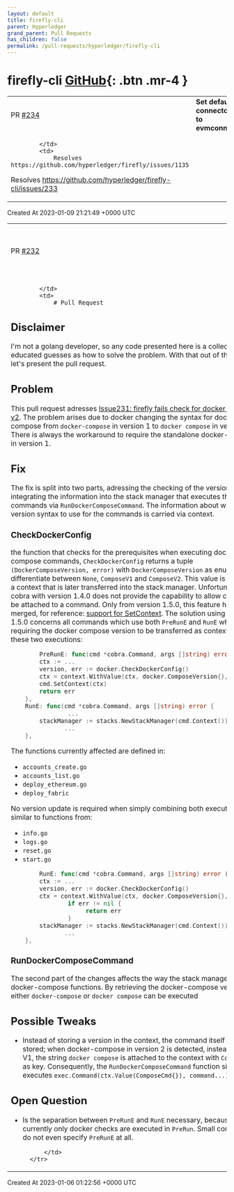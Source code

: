 ```yaml
---
layout: default
title: firefly-cli
parent: Hyperledger
grand_parent: Pull Requests
has_children: false
permalink: /pull-requests/hyperledger/firefly-cli
---
```


# firefly-cli <span class="fs-3 right-align">[GitHub](https://github.com/hyperledger/firefly-cli){: .btn .mr-4 }</span>


<div>
    <table>
        <tr>
            <td>
                PR <a href="https://github.com/hyperledger/firefly-cli/pull/234" class=".btn">#234</a>
            </td>
            <td>
                <b>
                    Set default connector to evmconnect
                </b>
            </td>
        </tr>
        <tr>
            <td>
                
            </td>
            <td>
                Resolves https://github.com/hyperledger/firefly/issues/1135
Resolves https://github.com/hyperledger/firefly-cli/issues/233
            </td>
        </tr>
    </table>
    <div class="right-align">
        Created At 2023-01-09 21:21:49 +0000 UTC
    </div>
</div>

<div>
    <table>
        <tr>
            <td>
                PR <a href="https://github.com/hyperledger/firefly-cli/pull/232" class=".btn">#232</a>
            </td>
            <td>
                <b>
                    first draft for supporting docker-compose v2
                </b>
            </td>
        </tr>
        <tr>
            <td>
                
            </td>
            <td>
                # Pull Request

## Disclaimer

I'm not a golang developer, so any code presented here is a collection of educated guesses as how to solve the problem.
With that out of the way, let's present the pull request.

## Problem
This pull request adresses [Issue231: firefly fails check for docker compose v2](https://github.com/hyperledger/firefly-cli/issues/231). The problem arises due to docker changing the syntax for docker-compose from `docker-compose` in version 1 to `docker compose` in version 2. There is always the workaround to require the standalone docker-compose in version 1.

## Fix

The fix is split into two parts, adressing the checking of the version and integrating the information into the stack manager that executes the docker commands via `RunDockerComposeCommand`. The information about which version syntax to use for the commands is carried via context.

### CheckDockerConfig
the function that checks for the prerequisites when executing docker-compose commands, `CheckDockerConfig` returns a tuple `(DockerComposeVersion, error)` with `DockerComposeVersion` as enum to differentiate between `None`, `ComposeV1` and `ComposeV2`. This value is stored in a context that is later transferred into the stack manager.
Unfortunately, cobra with version 1.4.0 does not provide the capability to allow context to be attached to a command.
Only from version 1.5.0, this feature has been merged, for reference: [support for SetContext](https://github.com/spf13/cobra/pull/1551).
The solution using cobra 1.5.0 concerns all commands which use both `PreRunE` and `RunE` while also requiring the docker compose version to be transferred as context between these two executions:

```go 
        PreRunE: func(cmd *cobra.Command, args []string) error {
		ctx := ...
		version, err := docker.CheckDockerConfig()
		ctx = context.WithValue(ctx, docker.ComposeVersion{}, version)
		cmd.SetContext(ctx)
		return err
	},
	RunE: func(cmd *cobra.Command, args []string) error {
                ...
		stackManager := stacks.NewStackManager(cmd.Context())
               ...
	},
```

The functions currently affected are defined in:
- `accounts_create.go`
- `accounts_list.go`
- `deploy_ethereum.go`
- `deploy_fabric`

No version update is required when simply combining both executions, similar to functions from:
- `info.go`
- `logs.go`
- `reset.go`
- `start.go`

```go 
        RunE: func(cmd *cobra.Command, args []string) error {
		ctx := ...
		version, err := docker.CheckDockerConfig()
		ctx = context.WithValue(ctx, docker.ComposeVersion{}, version)
                if err != nil {
                     return err
                }
		stackManager := stacks.NewStackManager(cmd.Context())
               ...
	},
```

### RunDockerComposeCommand

The second part of the changes affects the way the stack manager runs docker-compose functions. By retrieving the docker-compose version, either `docker-compose` or `docker compose` can be executed

## Possible Tweaks

- Instead of storing a version in the context, the command itself can be stored; when docker-compose in version 2 is detected, instead storing V1, the string `docker compose` is attached to the context with `ComposeCmd` as key. Consequently, the `RunDockerComposeCommand` function simply executes `exec.Command(ctx.Value(ComposeCmd{}), command...)`.

## Open Question

- Is the separation between `PreRunE` and `RunE` necessary, because currently only docker checks are executed in `PreRun`. Small commands do not even specify `PreRunE` at all.

            </td>
        </tr>
    </table>
    <div class="right-align">
        Created At 2023-01-06 01:22:56 +0000 UTC
    </div>
</div>

